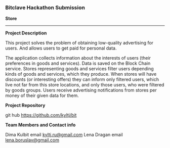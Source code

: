 ### Bitclave Hackathon Submission
<!-- Fill this out now to RSVP. You can always come back and edit it when info changes. -->
<!-- You *don't* need to delete all the comments like this one since they won't show up in the viewer. -->
<!-- Use your project name as the title of this issue. This is what we’ll call your winning project! -->

**Store**
<!--(Please also add it above ^^ as the title of this issue)-->

---

**Project Description**
<!--(1-2 sentences about this project. Motivations, goals, functionality -- you name it.)-->
This project solves the problem of obtaining low-quality advertising for users. And allows users to get paid for personal data.

The application collects information about the interests of users (their preferences in goods and services).
Data is saved on the Block Chain service.
Stores representing goods and services filter users depending kinds of goods and services, which they produce. When stores will have discounts (or interesting offers) they can inform only filtered users, which live not far from this store locations, and only those users, who were filtered by goods groups.
Users receive advertising notifications from stores per money of their given data for them.

**Project Repository**
<!--Where will you be working on your project? -->
git hub https://github.com/kyltj/bit


**Team Members and Contact info**
<!--(Where can others reach you during the hackathon? @twitter, @github, email, etc.):-->
Dima Kulbit email kyltj.ru@gmail.com
Lena Dragan email lena.boruslav@gmail.com


<!--Are you open to accepting new team members/contributors?-->


<!--Any additional info you might want to share now:-->

